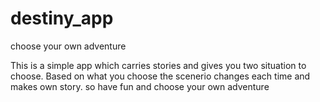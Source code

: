 # destiny_app
choose your own adventure


This is a simple app which carries stories and gives you two situation to choose. Based on what you choose the scenerio changes each time and makes own story. so have fun and choose your own adventure
